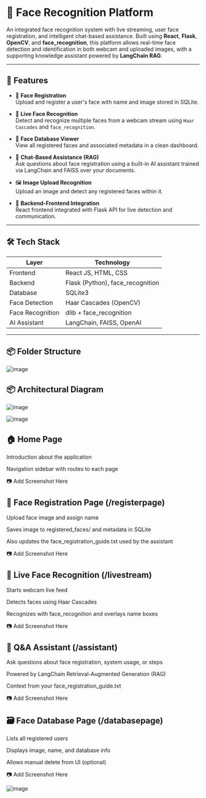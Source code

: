 # 📌 Face Recognition Platform

An integrated face recognition system with live streaming, user face registration, and intelligent chat-based assistance. Built using **React**, **Flask**, **OpenCV**, and **face_recognition**, this platform allows real-time face detection and identification in both webcam and uploaded images, with a supporting knowledge assistant powered by **LangChain RAG**.

---

## 🚀 Features

- 🔐 **Face Registration**  
  Upload and register a user's face with name and image stored in SQLite.

- 🎥 **Live Face Recognition**  
  Detect and recognize multiple faces from a webcam stream using `Haar Cascades` and `face_recognition`.

- 📁 **Face Database Viewer**  
  View all registered faces and associated metadata in a clean dashboard.

- 🤖 **Chat-Based Assistance (RAG)**  
  Ask questions about face registration using a built-in AI assistant trained via LangChain and FAISS over your documents.

- 🖼️ **Image Upload Recognition**  
  Upload an image and detect any registered faces within it.

- 🔗 **Backend-Frontend Integration**  
  React frontend integrated with Flask API for live detection and communication.

---

## 🛠️ Tech Stack

| Layer         | Technology                      |
|--------------|----------------------------------|
| Frontend     | React JS, HTML, CSS              |
| Backend      | Flask (Python), face_recognition |
| Database     | SQLite3                          |
| Face Detection | Haar Cascades (OpenCV)         |
| Face Recognition | dlib + face_recognition      |
| AI Assistant | LangChain, FAISS, OpenAI         |

---

## 📦 Folder Structure
![image](https://github.com/user-attachments/assets/2fd013ce-e4bf-4da7-b031-26ae84b992cf)



## 📦 Architectural Diagram

![image](https://github.com/user-attachments/assets/fee32754-6571-438d-a5bb-bebfba235e91)


![image](https://github.com/user-attachments/assets/238b902e-0a72-4c97-a279-d69cc20e0d75)


## 🏠 Home Page
Introduction about the application

Navigation sidebar with routes to each page

📷 Add Screenshot Here

## 📝 Face Registration Page (/registerpage)
Upload face image and assign name

Saves image to registered_faces/ and metadata in SQLite

Also updates the face_registration_guide.txt used by the assistant

📷 Add Screenshot Here

## 🎥 Live Face Recognition (/livestream)
Starts webcam live feed

Detects faces using Haar Cascades

Recognizes with face_recognition and overlays name boxes

📷 Add Screenshot Here

## 🧠 Q&A Assistant (/assistant)
Ask questions about face registration, system usage, or steps

Powered by LangChain Retrieval-Augmented Generation (RAG)

Context from your face_registration_guide.txt

📷 Add Screenshot Here

## 🗃️ Face Database Page (/databasepage)
Lists all registered users

Displays image, name, and database info

Allows manual delete from UI (optional)

📷 Add Screenshot Here


![image](https://github.com/user-attachments/assets/747502d8-1aaf-415b-b226-f22067b5c442)
